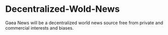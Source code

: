 # Decentralized-Wold-News
Gaea News will be a decentralized world news source free from private and commercial interests and biases.
